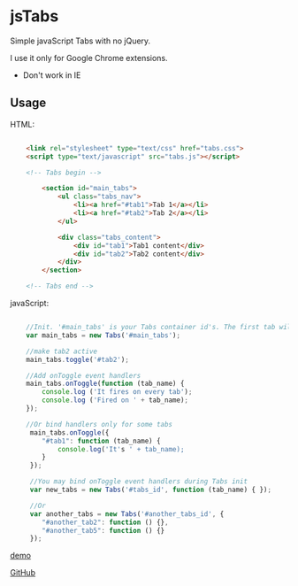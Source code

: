 jsTabs
======
Simple javaScript Tabs with no jQuery.

I use it only for Google Chrome extensions.

- Don't work in IE

Usage
-----
HTML:

```html

    <link rel="stylesheet" type="text/css" href="tabs.css">
    <script type="text/javascript" src="tabs.js"></script>

    <!-- Tabs begin -->

        <section id="main_tabs">
            <ul class="tabs_nav">
                <li><a href="#tab1">Tab 1</a></li>
                <li><a href="#tab2">Tab 2</a></li>
            </ul>

            <div class="tabs_content">
                <div id="tab1">Tab1 content</div>
                <div id="tab2">Tab2 content</div>
            </div>
        </section>

    <!-- Tabs end -->

```

javaScript:

```javaScript

    //Init. '#main_tabs' is your Tabs container id's. The first tab will be activated.
    var main_tabs = new Tabs('#main_tabs');

    //make tab2 active
    main_tabs.toggle('#tab2');

    //Add onToggle event handlers
    main_tabs.onToggle(function (tab_name) {
        console.log ('It fires on every tab');
        console.log ('Fired on ' + tab_name);
    });

    //Or bind handlers only for some tabs
     main_tabs.onToggle({
        "#tab1": function (tab_name) {
            console.log('It's ' + tab_name);
        }
     });

     //You may bind onToggle event handlers during Tabs init
     var new_tabs = new Tabs('#tabs_id', function (tab_name) { });

     //Or
     var another_tabs = new Tabs('#another_tabs_id', {
        "#another_tab2": function () {},
        "#another_tab5": function () {}
     });

```

[demo](http://sbox.pp.ua/jstabs/demo.html)

[GitHub](https://github.com/onikienko/jsTabs)